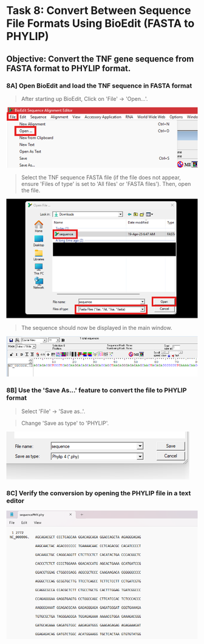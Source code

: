 # Task 8: Convert Between Sequence File Formats Using BioEdit (FASTA to PHYLIP)

## Objective: Convert the TNF gene sequence from FASTA format to PHYLIP format.

### 8A] Open BioEdit and load the TNF sequence in FASTA format

> After starting up BioEdit, Click on 'File' -> 'Open...'.

![](Screenshots/1D1.png)

> Select the TNF sequence FASTA file (if the file does not appear, ensure 'Files of type' is set to 'All files' or 'FASTA files'). Then, open the file.

![](Screenshots/1D2.png)

> The sequence should now be displayed in the main window.

![](Screenshots/1D3.png)

### 8B] Use the 'Save As...' feature to convert the file to PHYLIP format

> Select 'File' -> 'Save as..'.

> Change 'Save as type' to 'PHYLIP'.

![](Screenshots/8A1.png)

### 8C] Verify the conversion by opening the PHYLIP file in a text editor

![](Screenshots/8C.png)
